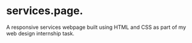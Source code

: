 # services.page.
A responsive services webpage built using HTML and CSS as part of my web design internship task.
